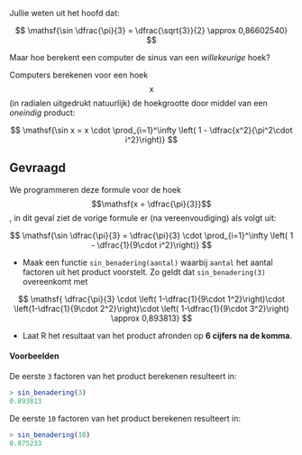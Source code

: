 Jullie weten uit het hoofd dat:

$$
\mathsf{\sin \dfrac{\pi}{3} = \dfrac{\sqrt{3}}{2} \approx 0,86602540}
$$

Maar hoe berekent een computer de sinus van een *willekeurige* hoek?

Computers berekenen voor een hoek $$\mathsf{x}$$ (in radialen uitgedrukt natuurlijk) de hoekgrootte door middel van een *oneindig* product:

$$
\mathsf{\sin x = x \cdot \prod_{i=1}^\infty \left( 1 - \dfrac{x^2}{\pi^2\cdot i^2}\right)}
$$

## Gevraagd

We programmeren deze formule voor de hoek $$\mathsf{x = \dfrac{\pi}{3}}$$, in dit geval ziet de vorige formule er (na vereenvoudiging) als volgt uit:

$$
\mathsf{\sin \dfrac{\pi}{3} = \dfrac{\pi}{3} \cdot \prod_{i=1}^\infty \left( 1 - \dfrac{1}{9\cdot i^2}\right)}
$$

- Maak een functie `sin_benadering(aantal)` waarbij `aantal` het aantal factoren uit het product voorstelt. Zo geldt dat `sin_benadering(3)` overeenkomt met 

$$
\mathsf{ \dfrac{\pi}{3} \cdot \left( 1-\dfrac{1}{9\cdot 1^2}\right)\cdot \left(1-\dfrac{1}{9\cdot 2^2}\right)\cdot  \left( 1-\dfrac{1}{9\cdot 3^2}\right) \approx 0,893813}
$$

- Laat R het resultaat van het product afronden op **6 cijfers na de komma**.

#### Voorbeelden

De eerste `3` factoren van het product berekenen resulteert in:

```R
> sin_benadering(3)
0.893813
```

De eerste `10` factoren van het product berekenen resulteert in:

```R
> sin_benadering(10)
0.875233
```
